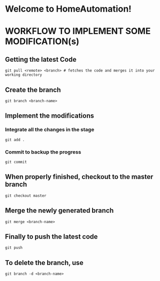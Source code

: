 Welcome to HomeAutomation!
==============================

# WORKFLOW TO IMPLEMENT SOME MODIFICATION(s)

## Getting the latest Code

    git pull <remote> <branch> # fetches the code and merges it into your working directory
    
## Create the branch

    git branch <branch-name>
    
## Implement the modifications
### Integrate all the changes in the stage
    
    git add . 
        
### Commit to backup the progress
    
    git commit
        
## When properly finished, checkout to the master branch

    git checkout master

## Merge the newly generated branch

    git merge <branch-name>

## Finally to push the latest code

    git push

## To delete the branch, use

    git branch -d <branch-name>
